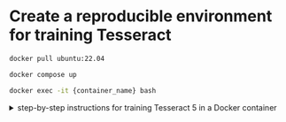 # Create a reproducible environment for training Tesseract

```bash
docker pull ubuntu:22.04
```

```bash
docker compose up
```
```bash
docker exec -it {container_name} bash
```


<details>
<summary>  step-by-step instructions for training Tesseract 5 in a Docker container </summary>

## Training Tesseract 5 in Docker

This guide provides step-by-step instructions for training Tesseract 5 in a Docker container. Docker allows you to create a reproducible environment for training Tesseract OCR models. By following the steps outlined below, you can set up a Docker container with Ubuntu, install Tesseract 5 and the necessary training tools, obtain training data, organize the data, and start the training process.

<details>

<summary> Create Ubuntu container </summary>

1. Open the terminal.

2. Pull the Ubuntu Docker image:

```shell
docker pull ubuntu
```

If you are interested in a specific version, you can specify it:

```shell
docker pull ubuntu:22.04
```

3. Run the Docker image:

```shell
docker run -ti --rm ubuntu /bin/bash
```

Note: By default, the Docker Ubuntu image does not have the `lsb_release` command available. You can use the `cat` command to check the OS information instead.

4. Check the OS version:

```shell
cat /etc/os-release
```

If the `lsb-release` package is not installed, update the package sources and install it:

```shell
apt update && apt install lsb-core
```

Verify the OS version again:

```shell
lsb_release -a
```

5. Create a shared directory between your host system and the Docker container:
In the container's terminal, create a directory named `Docker_Share`:

```shell
mkdir -p Docker_Share
```

Verify that the directory was created:

```shell
ls
```

6. In a separate terminal on your host machine, check the current running container ID:

```shell
docker ps
```

Make note of the container ID.

7. Save the Docker container state as a new image:

```shell
docker commit -p container_id new_image_name
```

For example:

```shell
docker commit -p 3409ehfu384f myubuntu
```

Replace `container_id` with the ID of the container obtained in the previous step, and `new_image_name` with the desired name for the new image.

9. Verify that the new image was created:

```shell
docker images
```

10. Stop the Docker container:

```shell
docker stop container_id
```

Replace `container_id` with the ID of the container obtained earlier.

11. Restart the container with the shared data:

```shell
docker run -ti -v /host/machine/dir:/Docker_Share image_name /bin/bash
```

For example:

```shell
docker run -ti -v C:\training_data:/Docker_Share myubuntu /bin/bash
```

Replace `/host/machine/dir` with the directory path on your host machine that you want to share with the container, `image_name` with the name of the new image created in the previous step, and `/bin/bash` to start the container with a terminal.

</details>

<details>
<summary>Install Tesseract 5 in the container</summary>

1. In the container's terminal, update the package sources and install Git:

```shell
apt update && apt install git
```

2. Clone the Tesseract repository:

```shell
git clone https://github.com/tesseract-ocr/tesseract.git
```

Verify that the `tesseract` directory was created:

```shell
ls
```

3. Install auxiliary libraries required for Tesseract:

```shell
apt update && apt install autoconf automake libtool pkg-config libpng-dev libjpeg8-dev libtiff5-dev zlib1g-dev libwebpdemux2 libwebp-dev libopenjp2-7-dev libgif-dev libarchive-dev libcurl4-openssl-dev libicu-dev libpango1.0-dev libcairo2-dev libleptonica-dev
```

4. Navigate to the `/tesseract` directory:

```shell
cd /tesseract
```

5. Run the `autogen.sh` script:

```shell
./autogen.sh
```

6. Run the `configure` script:

```shell
./configure
```

7. Build and install Tesseract OCR 5:

```shell
make
make install
ldconfig
```

8. Install the Tesseract training tools:

```shell
make training
make training-install
```

9. Clone the `tesstrain` repository:

```shell
git clone https://github.com/tesseract-ocr/tesstrain.git
```

10. Navigate to the `tesstrain` directory:

```shell
cd /tesseract/tesstrain
```

11. Install `wget` and the required Python libraries:

```shell
apt update && apt install wget python3-pip
pip install -r requirements.txt
```

12. Fetch language data:

```shell
make tesseract-langdata
```
</details>


<details>
<summary>Get Training Data</summary>

To train a Tesseract OCR model, you need the following training data:

- [lang].[font].exp[number].tif (line string image file)
- [lang].[font].exp[number].gt.txt (ground truth text file)

For example:

- chi_tra.DFKai.exp0.tif
- chi_tra.DFKai.exp0.gt.txt

Optional training data includes:

- [lang].[font].exp[number].box

The `.box` files contain information about character positions in the image, improving the training process and model accuracy.

Move all the training data into the directory shared with the Docker container. For example, if your shared directory on the host machine is `C:\training_data`, place all the `.gt.txt`, `.tif`, and `.box` files in that directory.

</details>

<details>
<summary> Organize Training Data </summary>

1. Copy the training data from the shared directory to the appropriate location:

```shell
cp -r /Docker_Share /tesseract/tesstrain/data/[lang].[font]-ground-truth
```

Replace `[lang].[font]` with the appropriate language and font information.

2. Download the traineddata files you need from the [tessdata_best](https://github.com/tesseract-ocr/tessdata_best) repository. Make sure to download the `eng.traineddata` file for any language you are training. For example, if you are training Chinese Traditional (chi_tra), download the `chi_tra.traineddata` file.

3. Move the downloaded traineddata files into the shared directory. For example, move `eng.traineddata` and `chi_tra.traineddata` to `C:\training_data` on the host machine.

4. Move the traineddata files to the default training directory:

```shell
mv /Docker_Share/*.traineddata /usr/local/share/tessdata/
```

Now your training data is organized and ready for training the new model.
</details>

<details>
<summary>Start training</summary>

1. Navigate to the training directory:

```shell
cd /tesseract/tesstrain
```

2. If you have .box files and want to avoid overwriting them during the training process, modify the Makefile:

```shell
apt update && apt install nano
cd /tesseract/tesstrain
nano Makefile
```

Locate the lines starting with `%.box` and comment them out.

Original lines:

```shell
%.box: %.png %.gt.txt
   PYTHONIOENCODING=utf-8 $(PY_CMD) $(GENERATE_BOX_SCRIPT) -i "$*.png" -t "$*.gt.txt" > "$@"

%.box: %.bin.png %.gt.txt
   PYTHONIOENCODING=utf-8 $(PY_CMD) $(GENERATE_BOX_SCRIPT) -i "$*.bin.png" -t "$*.gt.txt" > "$@"

%.box: %.nrm.png %.gt.txt
   PYTHONIOENCODING=utf-8 $(PY_CMD) $(GENERATE_BOX_SCRIPT) -i "$*.nrm.png" -t "$*.gt.txt" > "$@"

%.box: %.raw.png %.gt.txt
   PYTHONIOENCODING=utf-8 $(PY_CMD) $(GENERATE_BOX_SCRIPT) -i "$*.raw.png" -t "$*.gt.txt" > "$@"

%.box: %.tif %.gt.txt
   PYTHONIOENCODING=utf-8 $(PY_CMD) $(GENERATE_BOX_SCRIPT) -i "$*.tif" -t "$*.gt.txt" > "$@"
```

Modified lines:

```shell
# %.box: %.png %.gt.txt
#    PYTHONIOENCODING=utf-8 $(PY_CMD) $(GENERATE_BOX_SCRIPT) -i "$*.png" -t "$*.gt.txt" > "$@"

# %.box: %.bin.png %.gt.txt
#    PYTHONIOENCODING=utf-8 $(PY_CMD) $(GENERATE_BOX_SCRIPT) -i "$*.bin.png" -t "$*.gt.txt" > "$@"

# %.box: %.nrm.png %.gt.txt
#    PYTHONIOENCODING=utf-8 $(PY_CMD) $(GENERATE_BOX_SCRIPT) -i "$*.nrm.png" -t "$*.gt.txt" > "$@"

# %.box: %.raw.png %.gt.txt
#    PYTHONIOENCODING=utf-8 $(PY_CMD) $(GENERATE_BOX_SCRIPT) -i "$*.raw.png" -t "$*.gt.txt" > "$@"

# %.box: %.tif %.gt.txt
#    PYTHONIOENCODING=utf-8 $(PY_CMD) $(GENERATE_BOX_SCRIPT) -i "$*.tif" -t "$*.gt.txt" > "$@"
```

Press `Ctrl + O` and then `Enter` to save the modified Makefile. Press `Ctrl + X` to exit the editor.

4. Start training a new model:

```shell
make training MODEL_NAME=[lang].[font] TESSDATA=/usr/local/share/tessdata
```

Replace `[lang].[font]` with the appropriate language and font information.

5. If you want to fine-tune an existing model, use the `START_MODEL` parameter:

```shell
make training MODEL_NAME=[lang].[font] START_MODEL=[lang] TESSDATA=/usr/local/share/tessdata
```

Replace `[lang].[font]` with the appropriate language and font information.

6. After training, you can find the traineddata of the new model in the default output path:

```shell
cd /tesseract/tesstrain/data/[lang].[font]
ls
```

Replace `[lang].[font]` with the appropriate language and font information.

7. Copy the traineddata of the new model to the shared directory:

```shell
cp /tesseract/tesstrain/data/[lang].[font]/[lang].[font].traineddata /Docker_Share
```

Replace `[lang].[font]` with the appropriate language and font information.

The traineddata file will now be available in the shared directory on your host machine.

</details>

<details>
<summary>Reference</summary>

For detailed steps and additional information, please refer to the following resources:

- [How to Run Ubuntu as a Docker Container](https://www.makeuseof.com/run-ubuntu-docker-container/)
- [Compilation guide for various platforms | tessdoc](https://tesseract-ocr.github.io/tessdoc/Compiling.html)
- [GitHub - tesseract-ocr/tesstrain: Train Tesseract LSTM with make](https://github.com/tesseract-ocr/tesstrain)
</details>

</details>

